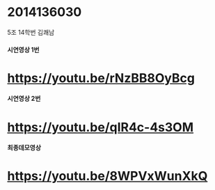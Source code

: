 # 2014136030
5조 14학번 김쾌남
#### 시연영상 1번
# https://youtu.be/rNzBB8OyBcg

#### 시연영상 2번
# https://youtu.be/qIR4c-4s3OM

#### 최종데모영상
# https://youtu.be/8WPVxWunXkQ
